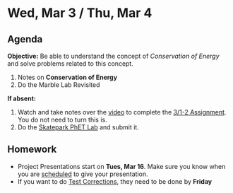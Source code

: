 Wed, Mar 3 / Thu, Mar 4
==================

Agenda
---------
**Objective:** Be able to understand the concept of *Conservation of Energy* and solve problems related to this concept.

1. Notes on **Conservation of Energy**
2. Do the Marble Lab Revisited

**If absent:**

1. Watch and take notes over the [video][vid] to complete the [3/1-2 Assignment][assmt].  You do not need to turn this is.
2. Do the [Skatepark PhET Lab][lab] and submit it.

Homework 
-------------
- Project Presentations start on **Tues, Mar 16**.  Make sure you know when you are [scheduled][sched] to give your presentation.
- If you want to do [Test Corrections][correct], they need to be done by **Friday**

[sched]: https://avoncsc-my.sharepoint.com/:x:/g/personal/zjrohrbach_avon-schools_org/EVsn6ZkyMl5JvXYEBYTGRvoBX3OiSecqg16WeqB-1EcFXQ?e=287pOt
[assmt]: https://avon.schoology.com/assignment/4724577879/
[lab]: https://avon.schoology.com/course/2624603689/assessments/4724606763
[wu]: https://avon.schoology.com/page/4724715232
[correct]: https://avon.schoology.com/assignment/4724955003/
[vid]: https://youtu.be/8I8XQ2gI4Zc
<!--stackedit_data:
eyJoaXN0b3J5IjpbNTI2NzQ0Mjg1LC0xNDQxNzQ3NjkwLDEzMT
c1NzQyNTgsLTExMTMzOTAxOTUsMTQwMzQyNzk3OCw1OTg1NDE4
ODYsNzIxMzU1MDIwLDE1MDg5OTE4NTAsLTEwNDA1MjA3NDAsMT
c0MjE2NDk4NSwxNjQzMTQ3Nzc2LC03MDcyNzI0NSwtMTQ0MTg0
NTI3OCwxOTIzNzk3NDA1LC05ODc0NDAxMjcsNTQxMDUxMTM5LC
03NzQwNzM2ODksMTAxMzg5MTY5NywtNTg1ODI0ODMsNjE3Nzgw
OTA0XX0=
-->